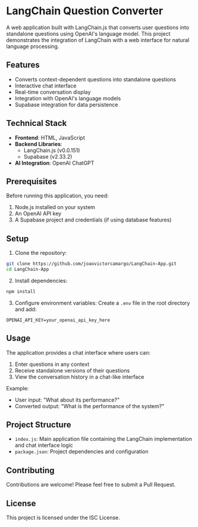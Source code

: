 # LangChain Question Converter

A web application built with LangChain.js that converts user questions into standalone questions using OpenAI's language model. This project demonstrates the integration of LangChain with a web interface for natural language processing.

## Features

- Converts context-dependent questions into standalone questions
- Interactive chat interface
- Real-time conversation display
- Integration with OpenAI's language models
- Supabase integration for data persistence

## Technical Stack

- **Frontend**: HTML, JavaScript
- **Backend Libraries**:
  - LangChain.js (v0.0.151)
  - Supabase (v2.33.2)
- **AI Integration**: OpenAI ChatGPT

## Prerequisites

Before running this application, you need:

1. Node.js installed on your system
2. An OpenAI API key
3. A Supabase project and credentials (if using database features)

## Setup

1. Clone the repository:
```bash
git clone https://github.com/joaovictorcamargo/LangChain-App.git
cd LangChain-App
```

2. Install dependencies:
```bash
npm install
```

3. Configure environment variables:
Create a `.env` file in the root directory and add:
```
OPENAI_API_KEY=your_openai_api_key_here
```

## Usage

The application provides a chat interface where users can:
1. Enter questions in any context
2. Receive standalone versions of their questions
3. View the conversation history in a chat-like interface

Example:
- User input: "What about its performance?"
- Converted output: "What is the performance of the system?"

## Project Structure

- `index.js`: Main application file containing the LangChain implementation and chat interface logic
- `package.json`: Project dependencies and configuration

## Contributing

Contributions are welcome! Please feel free to submit a Pull Request.

## License

This project is licensed under the ISC License.
